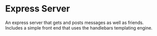 # Express Server

An express server that gets and posts messages as well as friends. Includes a simple front end that uses the handlebars templating engine.

